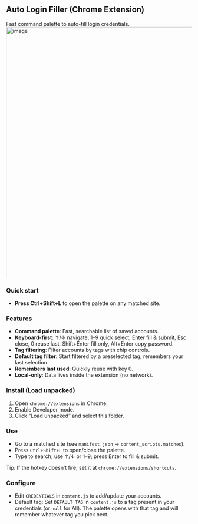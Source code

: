 ## Auto Login Filler (Chrome Extension)

Fast command palette to auto-fill login credentials.
<img width="723" height="683" alt="image" src="https://github.com/user-attachments/assets/32b837e9-8485-4a2a-b4db-472e4223300f" />


### Quick start

- **Press Ctrl+Shift+L** to open the palette on any matched site.

### Features

- **Command palette**: Fast, searchable list of saved accounts.
- **Keyboard-first**: ↑/↓ navigate, 1–9 quick select, Enter fill & submit, Esc close, 0 reuse last, Shift+Enter fill only, Alt+Enter copy password.
- **Tag filtering**: Filter accounts by tags with chip controls.
- **Default tag filter**: Start filtered by a preselected tag; remembers your last selection.
- **Remembers last used**: Quickly reuse with key 0.
- **Local-only**: Data lives inside the extension (no network).

### Install (Load unpacked)

1. Open `chrome://extensions` in Chrome.
2. Enable Developer mode.
3. Click “Load unpacked” and select this folder.

### Use

- Go to a matched site (see `manifest.json` → `content_scripts.matches`).
- Press `Ctrl+Shift+L` to open/close the palette.
- Type to search; use ↑/↓ or 1–9; press Enter to fill & submit.

Tip: If the hotkey doesn’t fire, set it at `chrome://extensions/shortcuts`.

### Configure

- Edit `CREDENTIALS` in `content.js` to add/update your accounts.
- Default tag: Set `DEFAULT_TAG` in `content.js` to a tag present in your credentials (or `null` for All). The palette opens with that tag and will remember whatever tag you pick next.
